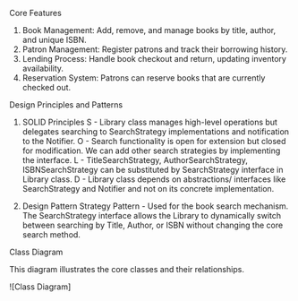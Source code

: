 Core Features
1. Book Management: Add, remove, and manage books by title, author, and unique ISBN.
2. Patron Management: Register patrons and track their borrowing history.
3. Lending Process: Handle book checkout and return, updating inventory availability.
4. Reservation System: Patrons can reserve books that are currently checked out.

Design Principles and Patterns

1. SOLID Principles
S - Library class manages high-level operations but delegates searching to SearchStrategy implementations
    and notification to the Notifier.
O - Search functionality is open for extension but closed for modification.
    We can add other search strategies by implementing the interface.
L - TitleSearchStrategy, AuthorSearchStrategy, ISBNSearchStrategy can be substituted by SearchStrategy
    interface in Library class.
D - Library class depends on abstractions/ interfaces like SearchStrategy and Notifier
    and not on its concrete implementation.

2. Design Pattern
Strategy Pattern - Used for the book search mechanism. The SearchStrategy interface allows the Library to
        dynamically switch between searching by Title, Author, or ISBN without changing the core search method.

Class Diagram

This diagram illustrates the core classes and their relationships.

![Class Diagram]

